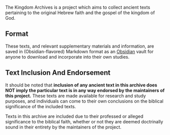 The Kingdom Archives is a project which aims to collect ancient texts pertaining to the original Hebrew faith and the gospel of the kingdom of God.
## Format
These texts, and relevant supplementary materials and information, are saved in (Obsidian-flavored) Markdown format as an [Obsidian](https://obsidian.md) vault for anyone to download and incorporate into their own studies.
## Text Inclusion And Endorsement
It should be noted that **inclusion of any ancient text in this archive does NOT imply the particular text is in any way endorsed by the maintainers of this project.** These texts are made available for research and study purposes, and individuals can come to their own conclusions on the biblical significance of the included texts.

Texts in this archive are included due to their professed or alleged significance to the biblical faith, whether or not they are deemed doctrinally sound in their entirety by the maintainers of the project.